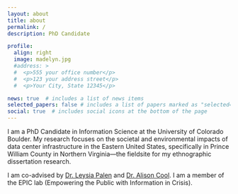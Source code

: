 ```yaml
---
layout: about
title: about
permalink: /
description: PhD Candidate

profile:
  align: right
  image: madelyn.jpg
  #address: >
  #  <p>555 your office number</p>
  #  <p>123 your address street</p>
  #  <p>Your City, State 12345</p>

news: true  # includes a list of news items
selected_papers: false # includes a list of papers marked as "selected={true}"
social: true  # includes social icons at the bottom of the page
---
```


I am a PhD Candidate in Information Science at the University of Colorado Boulder. My research focuses on the societal and environmental impacts of data center infrastructure in the Eastern United States, specifically in Prince William County in Northern Virginia—the fieldsite for my ethnographic dissertation research. 

I am co-advised by [Dr. Leysia Palen](https://www.colorado.edu/cmci/people/information-science/leysia-palen) and [Dr. Alison Cool](https://www.colorado.edu/cmci/people/information-science/alison-cool). I am a member of the EPIC lab (Empowering the Public with Information in Crisis).

<!--- You can put a picture in, too. The code is already in, just name your picture `prof_pic.jpg` and put it in the `img/` folder.--->

<!---Put your address / P.O. box / other info right below your picture. You can also disable any these elements by editing `profile` property of the YAML header of your `_pages/about.md`. Edit `_bibliography/papers.bib` and Jekyll will render your [publications page](/al-folio/publications/) automatically.--->

<!---Link to your social media connections, too. This theme is set up to use [Font Awesome icons](http://fortawesome.github.io/Font-Awesome/){:target="\_blank"} and [Academicons](https://jpswalsh.github.io/academicons/){:target="\_blank"}, like the ones below. Add your Facebook, Twitter, LinkedIn, Google Scholar, or just disable all of them.--->
